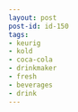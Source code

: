 ```yaml
---
layout: post
post-id: id-150
tags:
- keurig
- kold
- coca-cola
- drinkmaker
- fresh
- beverages
- drink
---
```

